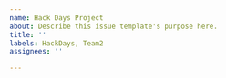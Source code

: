 ```yaml
---
name: Hack Days Project
about: Describe this issue template's purpose here.
title: ''
labels: HackDays, Team2
assignees: ''

---
```



